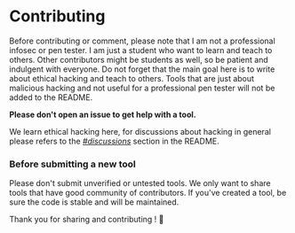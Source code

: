 # Contributing

Before contributing or comment, please note that I am not a professional infosec or pen tester. I am just a student who want to learn and teach to others. Other contributors might be students as well, so be patient and indulgent with everyone. Do not forget that the main goal here is to write about ethical hacking and teach to others. Tools that are just about malicious hacking and not useful for a professional pen tester will not be added to the README.

**Please don't open an issue to get help with a tool.**

We learn ethical hacking here, for discussions about hacking in general please refers to the *[#discussions](https://github.com/PYMaster-ft/hacker-roadmap#discussions)* section in the README.

### Before submitting a new tool

Please don't submit unverified or untested tools. We only want to share tools that have good community of contributors. If you've created a tool, be sure the code is stable and will be maintained.

Thank you for sharing and contributing ! :tada:
